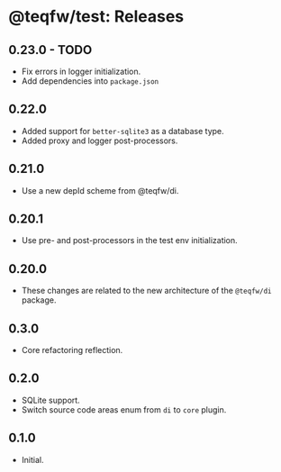 # @teqfw/test: Releases

## 0.23.0 - TODO

* Fix errors in logger initialization.
* Add dependencies into `package.json`

## 0.22.0

* Added support for `better-sqlite3` as a database type.
* Added proxy and logger post-processors.

## 0.21.0

* Use a new depId scheme from @teqfw/di.

## 0.20.1

* Use pre- and post-processors in the test env initialization.

## 0.20.0

* These changes are related to the new architecture of the `@teqfw/di` package.

## 0.3.0

* Core refactoring reflection.

## 0.2.0

* SQLite support.
* Switch source code areas enum from `di` to `core` plugin.

## 0.1.0

* Initial.
